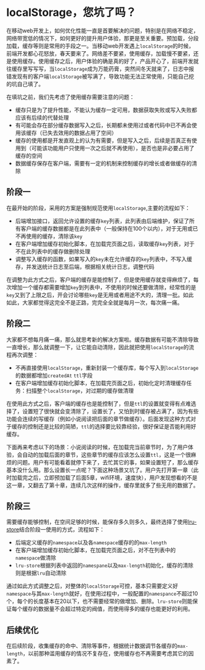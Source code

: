 # localStorage，您坑了吗？

在移动web开发上，如何优化性能一直是首要解决的问题，特别是在网络不稳定，网络带宽低的情况下，如何更好的提升用户体验，那更是至关重要。预加载，分段加载，缓存等则是常用的手段之一。当移动web开发遇上`localStorage`的时候，前端开发都心花怒放，春天要来了。网络差不要紧，使用缓存，加载慢不要紧，还是使用缓存。使用缓存之后，用户体验的确是真的好了，产品开心了，前端开发就往缓存里写写写，当`localStorage`成为万能药膏，突然间冬天就来了，日志中报错发现有的客户端`localStorage`被写满了，导致功能无法正常使用，只能自己挖的坑自己填了。



在填坑之前，我们先考虑了使用缓存需要注意的问题：

- 缓存只是为了提升性能，不能认为缓存一定可用，数据获取失败或写入失败都应该有后续的代替处理
- 有可能会存在部分缓存数据写入之后，长期都未使用过或者代码中已不再会使用该缓存（已失去效用的数据占用了空间）
- 缓存的使用都是开发直观上的认为有需要，但是写入之后，后续是否真正有使用到（可能该功能用户只使用一次之后就不再使用），是否也是非必要占用了缓存的空间
- 数据缓存保存在客户端，需要有一定的机制来控制缓存的增长或者做缓存的清除



## 阶段一

在最开始的阶段，采用的方案是强制规范使用`localStorage`,主要的流程如下：

- 后端增加接口，返回允许设置的缓存`key`列表，此列表由后端维护，保证了所有客户端的缓存数据都是在此列表中（一般保持在100个以内），对于无用或已不再使用的缓存，清除该`key`
- 在客户端增加缓存初始化脚本，在加载完页面之后，读取缓存`key`列表，对于不在此列表中的缓存做删除处理
- 调整写入缓存的函数，如果写入的`key`未在允许缓存的`key`列表中，不写入缓存，并发送统计日志至后端，根据相关统计日志，调整代码

在调整为此方式之后，客户端的缓存是能控制了，但是使用缓存就变得麻烦了，每次增加一个缓存都需要增加`key`到列表中，不使用的时候还要做清除，经常性的是`key`又到了上限之后，开会讨论哪些`key`是无用或者用途不大的，清理一批。如此如此，大家都觉得这完全不是正路，完完全全就是每月一次，每次痛一痛。



## 阶段二

大家都不想每月痛一痛，那么就思考新的解决方案啦。缓存数据有可能不清除导致一直增长，那么就调整一下，让它能自动清除，因此就把使用`localStorage`的流程再次调整：

- 不再直接使用`localStorage`，重新封装一个缓存库，每个写入到`localStorage`的数据都增加`createdAt` `ttl`字段
- 在客户端增加缓存初始化脚本，在加载完页面之后，初始化定时清理缓存任务：扫描整个`localStorage`，对过期的缓存做清理

在使用此方式之后，客户端的缓存也是能控制了，但是`ttl`的设置就变得有点难选择了，设置短了很快就会变清除了，设置长了，又怕到时缓存被占满了，因为有些功能会连续的写缓存（例如小说阅读把后面的章节做缓存）。后面发现这种方式对于缓存的控制还是比较的简陋，`ttl`的选择要比较靠经验，很好保证是否能利用好缓存。

下面再来考虑以下的场景：小说阅读的时候，在加载完当前章节时，为了用户体验，会自动的加载后面的章节，这些章节的缓存应该怎么设置`ttl`，这是一个很麻烦的问题。用户有可能看着就停下来了，去忙其它的事，如果设置短了，那么缓存基本没什么用。那么设置长一点呢？下面这种场景又坑了。用户先打开第一章（此时加载完之后，立即预加载了后面5章，wifi环境，速度快），用户发现想看的不是这一章，又翻去了第十章，连续几次这样的操作，缓存里就多了些无用的数据了。



## 阶段三

需要缓存能够控制，在空间足够的时候，能保存多久则多久，最终选择了使用[lru-store](https://github.com/vicanso/lru-store)结合阶段一使用的方式，流程如下：

- 后端定义缓存的`namespace`以及各`namespace`缓存的的`max-length`
- 在客户端增加缓存初始化脚本，在加载完页面之后，对不在列表中的`namespace`做清除
- `lru-store`根据列表中返回的`namespane`以及`max-length`初始化，缓存的清除则是根据`lru`自动清除

通过如此方式调整之后，对整体的`localStorage`可控，基本只需要定义好`namespace`与其`max-length`就好，在使用过程中，一般配置的`namespance`不超过10个，每个的长度基本在20以下，也不需要经常的做增加、删除。`lru-store`则能保证每个缓存的数据量不会超过特定的阀值，而使用得多的缓存也能更好的利用。



## 后续优化

在后续阶段，收集缓存的命中、清除等事件，根据统计数据调节各缓存的`max-length`，以前那种滥用缓存的情况不复存在，使用缓存也不再需要考虑其它的因素了。

